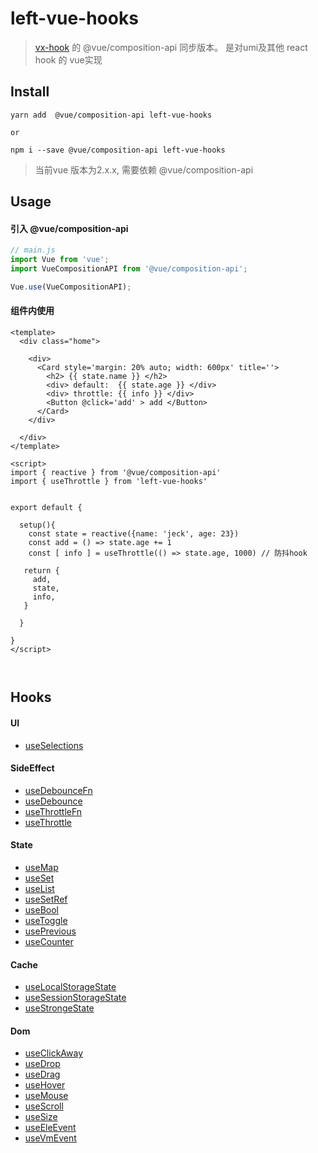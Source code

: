 #  left-vue-hooks

> [vx-hook](https://www.npmjs.com/package/vx-hook) 的  @vue/composition-api 同步版本。 是对umi及其他 react hook 的 vue实现



## Install

```shell
yarn add  @vue/composition-api left-vue-hooks

or

npm i --save @vue/composition-api left-vue-hooks
```

> 当前vue 版本为2.x.x, 需要依赖 @vue/composition-api



## Usage

#### 引入 @vue/composition-api

```js
// main.js
import Vue from 'vue';
import VueCompositionAPI from '@vue/composition-api';

Vue.use(VueCompositionAPI); 

```



#### 组件内使用

```vue
<template>
  <div class="home">

    <div>
      <Card style='margin: 20% auto; width: 600px' title=''>
        <h2> {{ state.name }} </h2>
        <div> default:  {{ state.age }} </div>
        <div> throttle: {{ info }} </div>
        <Button @click='add' > add </Button>
      </Card>
    </div>
    
  </div>
</template>

<script>
import { reactive } from '@vue/composition-api'
import { useThrottle } from 'left-vue-hooks'


export default {

  setup(){
    const state = reactive({name: 'jeck', age: 23})
    const add = () => state.age += 1
    const [ info ] = useThrottle(() => state.age, 1000) // 防抖hook

   return {
     add,
     state,
     info,
   }

  }

}
</script>



```



## Hooks



#### UI

- [useSelections](./src/useSelections/README.md) 


#### SideEffect

- [useDebounceFn](./src/useDebounceFn/README.md)
- [useDebounce](./src/useDebounce/README.md)
- [useThrottleFn](./src/useThrottleFn/README.md)
- [useThrottle](./src/useThrottle/README.md)


#### State

- [useMap](./src/useMap/README.md)
- [useSet](./src/useSet/README.md)
- [useList](./src/useList/README.md)
- [useSetRef](./src/useSetRef/README.md)
- [useBool](./src/useBool/README.md)
- [useToggle](./src/useToggle/README.md)
- [usePrevious](./src/usePrevious/README.md)
- [useCounter](./src/useCounter/README.md)


#### Cache

- [useLocalStorageState](./src/useLocalStorageState/README.md)
- [useSessionStorageState](./src/useSessionStorageState/README.md)
- [useStrongeState](./src/useStrongeState/README.md)


#### Dom

- [useClickAway](./src/useClickAway/README.md)
- [useDrop](./src/useDrop/README.md)
- [useDrag](./src/useDrop/README.md)
- [useHover](./src/useHover/README.md)
- [useMouse](./src/useMouse/README.md)
- [useScroll](./src/useScroll/README.md)
- [useSize](./src/useSize/README.md)
- [useEleEvent](./src/useEvent/README.md)
- [useVmEvent](./src/useEvent/README.md)
